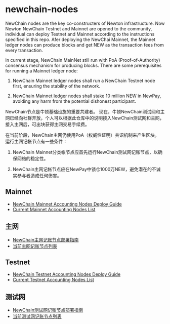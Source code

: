 # newchain-nodes

NewChain nodes are the key co-constructers of Newton infrastructure. Now Newton NewChain Testnet and Mainnet are opened to the community, individual can deploy Testnet and Mainnet according to the instructions specified in this repo. Afer deploying the NewChai Mainnet, the Mainnet ledger nodes can produce blocks and get NEW as the transaction fees from every transaction.

In current stage, NewChain MainNet still run with PoA (Proof-of-Authority) consensus mechanism for producing blocks. There are some prerequisites for running a Mainnet ledger node:

1.	NewChain Mainnet ledger nodes shall run a NewChain Testnet node first, ensuring the stability of the network.

2.	NewChain Mainnet ledger nodes shall stake 10 million NEW in NewPay, avoiding any harm from the potential dishonest participant.

NewChain节点是牛顿基础设施的重要共建者。 现在，牛顿NewChain测试网和主网已经向社群开放，个人可以根据此仓库中的说明接入NewChain测试网和主网，接入主网后，可出块获得主网交易手续费。

在当前阶段，NewChain主网仍使用PoA（权威性证明）共识机制来产生区块。 运行主网记帐节点有一些条件：

1. NewChain Mainnet分类帐节点应首先运行NewChain测试网记账节点，以确保网络的稳定性。

2. NewChain主网记帐节点应在NewPay中锁仓1000万NEW，避免潜在的不诚实参与者造成任何伤害。

## Mainnet

* [NewChain Mainnet Accounting Nodes Deploy Guide](mainnet/NewChain%20Mainnet%20accounting%20%20nodes%20deploy%20guide.md)
* [Current Mainnet Accounting Nodes List](mainnet/list-en.md)


## 主网

* [NewChain主网记账节点部署指南](mainnet/NewChain主网记账节点部署指南.md)
* [当前主网记账节点列表](mainnet/list-cn.md)

## Testnet

* [NewChain Testnet Accounting Nodes Deploy Guide](testnet/NewChain%20Testnet%20accounting%20nodes%20deploy%20guide.md)
* [Current Testnet Accounting Nodes List](testnet/list-en.md)


## 测试网

* [NewChain测试网记账节点部署指南](testnet/NewChain测试网记账节点部署指南.md)
* [当前测试网记账节点列表](testnet/list-cn.md)
